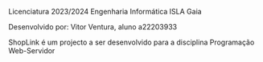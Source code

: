 Licenciatura 2023/2024
Engenharia Informática
ISLA Gaia

Desenvolvido por: Vitor Ventura, aluno a22203933


ShopLink é um projecto a ser desenvolvido para a disciplina Programação Web-Servidor